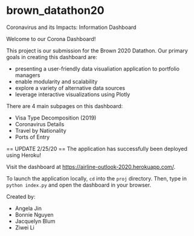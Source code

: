 # brown_datathon20
Coronavirus and its Impacts: Information Dashboard

Welcome to our Corona Dashboard! 

This project is our submission for the Brown 2020 Datathon. 
Our primary goals in creating this dashboard are:
* presenting a user-friendly data visualiation application to portfolio managers
* enable modularity and scalability 
* explore a variety of alternative data sources
* leverage interactive visualizations using Plotly 
  
There are 4 main subpages on this dashboard:
* Visa Type Decomposition (2019)
* Coronavirus Details
* Travel by Nationality
* Ports of Entry

== UPDATE 2/25/20 == 
The application has successfully been deployed using Heroku! 

Visit the dashboard at https://airline-outlook-2020.herokuapp.com/.

To launch the application locally, `cd` into the `proj` directory.
Then, type in `python index.py` and open the dashboard in your browser. 

Created by:
* Angela Jin 
* Bonnie Nguyen
* Jacquelyn Blum
* Ziwei Li 